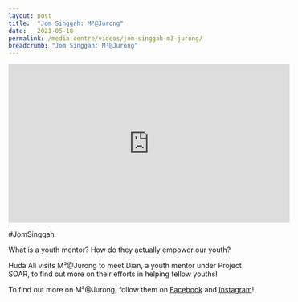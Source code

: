 ```yaml
---
layout: post
title:  "Jom Singgah: M³@Jurong"
date:   2021-05-18
permalink: /media-centre/videos/jom-singgah-m3-jurong/
breadcrumb: "Jom Singgah: M³@Jurong"
---
```


<div class="bp-youtube">
<iframe width="560" height="315" src="https://www.youtube.com/embed/FbuUGYKnsvE" title="YouTube video player" frameborder="0" allow="accelerometer; autoplay; clipboard-write; encrypted-media; gyroscope; picture-in-picture" allowfullscreen></iframe>
</div>

#JomSinggah 

What is a youth mentor? How do they actually empower our youth?

Huda Ali visits M³@Jurong to meet Dian, a youth mentor under Project SOAR, to find out more on their efforts in helping fellow youths!


To find out more on M³@Jurong, follow them on [Facebook](https://www.facebook.com/m3atjurong/) and [Instagram](https://www.instagram.com/m3atjurong/)! 

